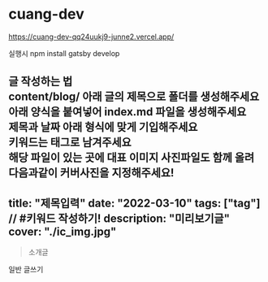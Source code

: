 # cuang-dev

https://cuang-dev-qq24uukj9-junne2.vercel.app/

실행시 npm install
     gatsby develop
     
     
글 작성하는 법
<br />content/blog/ 아래 글의 제목으로 폴더를 생성해주세요
<br />아래 양식을 붙여넣어 index.md 파일을 생성해주세요
<br />제목과 날짜 아래 형식에 맞게 기입해주세요
<br />키워드는 태그로 남겨주세요
<br />해당 파일이 있는 곳에 대표 이미지 사진파일도 함께 올려 다음과같이 커버사진을 지정해주세요!
---
title: "제목입력"
date: "2022-03-10"
tags: ["tag"] // #키워드 작성하기!
description: "미리보기글"
cover: "./ic_img.jpg"
---

> 소개글

일반 글쓰기

